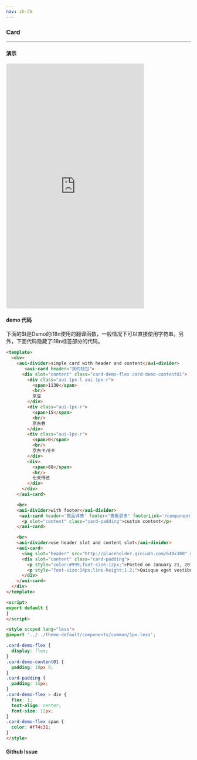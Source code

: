 ```yaml
---
nav: zh-CN
---
```



### Card

---

#### 演示

 <div style="width:377px;height:667px;display:inline-block;border:1px dashed #ececec;border-radius:5px;overflow:hidden;">
   <iframe src="http://192.9.200.185:50003/aui-m/#/component/card" width="375" height="667" border="0" frameborder="0"></iframe>
 </div>

#### demo 代码

<p class="tip">下面的$t是Demo的i18n使用的翻译函数，一般情况下可以直接使用字符串。另外，下面代码隐藏了i18n标签部分的代码。</p>

``` html
<template>
  <div>
    <aui-divider>simple card with header and content</aui-divider>
	   <aui-card header="我的钱包">
      <div slot="content" class="card-demo-flex card-demo-content01">
        <div class="aui-1px-l aui-1px-r">
          <span>1130</span>
          <br/>
          京豆
        </div>
        <div class="aui-1px-r">
          <span>15</span>
          <br/>
          京东券
        </div>
        <div class="aui-1px-r">
          <span>0</span>
          <br/>
          京东卡/E卡
        </div>
        <div>
          <span>88</span>
          <br/>
          七天待还
        </div>
      </div>
    </aui-card>

    <br>
    <aui-divider>with footer</aui-divider>
     <aui-card header='商品详情' footer="查看更多" footerLink='/component/panel'>
      <p slot="content" class="card-padding">custom content</p>
    </aui-card>

    <br>
    <aui-divider>use header slot and content slot</aui-divider>
    <aui-card>
      <img slot="header" src="http://placeholder.qiniudn.com/640x300" style="width:100%;display:block;">
      <div slot="content" class="card-padding">
        <p style="color:#999;font-size:12px;">Posted on January 21, 2015</p>
        <p style="font-size:14px;line-height:1.2;">Quisque eget vestibulum nulla. Quisque quis dui quis ex ultricies efficitur vitae non felis. Phasellus quis nibh hendrerit..</p>
      </div>
    </aui-card>
  </div>
</template>

<script>
export default {
}
</script>

<style scoped lang="less">
@import '../../theme-default/components/common/1px.less';

.card-demo-flex {
  display: flex;
}
.card-demo-content01 {
  padding: 10px 0;
}
.card-padding {
  padding: 15px;
}
.card-demo-flex > div {
  flex: 1;
  text-align: center;
  font-size: 12px;
}
.card-demo-flex span {
  color: #f74c31;
}
</style>

```


#### Github Issue